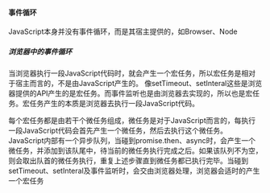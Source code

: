 #### 事件循环
JavaScript本身并没有事件循环，而是其宿主提供的，如Browser、Node

##### 浏览器中的事件循环
当浏览器执行一段JavaScript代码时，就会产生一个宏任务，所以宏任务是相对于宿主而言的，不是由JavaScript产生的。
像setTimeout、setInteral这些是浏览器提供的API产生的是宏任务。而事件监听也是由浏览器去实现的，所以也是宏任务。宏任务产生的本质是浏览器去执行一段JavaScript代码。

每个宏任务都是由若干个微任务组成，微任务是对于JavaScript而言的，每执行一段JavaScript代码会首先产生一个微任务，然后去执行这个微任务。JavaScript内部有一个异步队列，当碰到promise.then、async时，会产生一个微任务，并添加到该队尾中，待当前的微任务执行完成之后。如果该队列不为空，则会取出队首的微任务执行，重复上述步骤直到微任务都已执行完毕。当碰到setTimeout、setInteral及事件监听时，会交由浏览器处理，浏览器会适时的产生一个宏任务